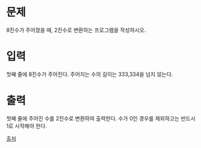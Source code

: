 # 문제

8진수가 주어졌을 때, 2진수로 변환하는 프로그램을 작성하시오.

# 입력

첫째 줄에 8진수가 주어진다. 주어지는 수의 길이는 333,334을 넘지 않는다.

# 출력

첫째 줄에 주어진 수를 2진수로 변환하여 출력한다. 수가 0인 경우를 제외하고는 반드시 1로 시작해야 한다.

[출처](https://www.acmicpc.net/problem/1212)
